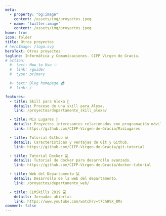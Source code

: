 ```yaml
---
meta: 
  - property: "og:image"
    content: /assets/img/proyectos.jpeg
  - name: "twitter:image"
    content: /assets/img/proyectos.jpeg
home: true
icon: folder
title: Otros proyectos
# heroImage: /logo.svg
heroText: Otros proyectos
tagline: Informática y Comunicaciones. CIFP Virgen de Gracia.
# action:
  #- text: How to Use 💡
  #  link: /guide/
  #  type: primary

  #- text: Blog homepage 🏠
  #  link: /

features:
  - title: Skill para Alexa 🎤
    details: Proceso de una skill para Alexa.
    link: /proyectos/departamento_skill_alexa/

  - title: Mis Lugares 📱
    details: Proyectos interesantes relacionados con programación móvil. Tecnologías Kotlin y JetBrains.
    link: https://github.com/CIFP-Virgen-de-Gracia/MisLugares

  - title: Tutorial Github 💻 
    details: Características y ventajas de Git y Github.
    link: https://github.com/CIFP-Virgen-de-Gracia/git-tutorial

  - title: Tutorial Docker 💻 
    details: Tutorial de docker para desarrollo avanzado.
    link: https://github.com/CIFP-Virgen-de-Gracia/docker-tutorial

  - title: Web del Departamento 💻 
    details: Desarrollo de la web del departamento.
    link: /proyectos/departamento_web/

  - title: CLMSkills 2019 💻 
    details: Jornadas abiertas
    link: https://www.youtube.com/watch?v=t7ChHVX_8Ms
comment: false
---
```


